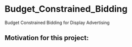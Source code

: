 # Budget_Constrained_Bidding
Budget Constrained Bidding for Display Advertising

## Motivation for this project:
